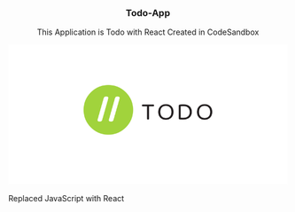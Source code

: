 <br />

<h3 align="center">Todo-App</h3>
<p align="center">This Application is Todo with React Created in CodeSandbox</p>
<img src="img/Todo-list.png">

<br />

Replaced JavaScript with React
